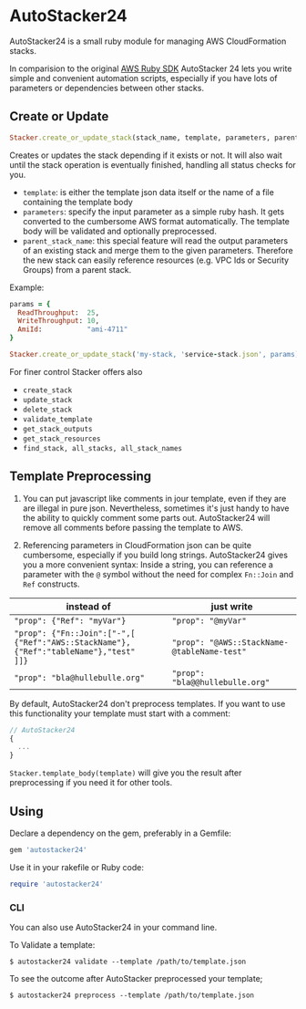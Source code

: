 # AutoStacker24

AutoStacker24 is a small ruby module for managing AWS CloudFormation stacks.

In comparision to the original [AWS Ruby SDK](http://docs.aws.amazon.com/AWSRubySDK/latest/frames.html)
AutoStacker 24 lets you write simple and convenient automation scripts,
especially if you have lots of parameters or dependencies between other stacks.

## Create or Update
```ruby
Stacker.create_or_update_stack(stack_name, template, parameters, parent_stack_name = nil)
```
Creates or updates the stack depending if it exists or not.
It will also wait until the stack operation is eventually finished, handling all status checks for you.

  - `template`: is either the template json data itself or the name of a file containing the template body
  - `parameters`: specify the input parameter as a simple ruby hash. It gets converted to the
    cumbersome AWS format automatically.
    The template body will be validated and optionally preprocessed.
  - `parent_stack_name`: this special feature will read the output parameters of an existing stack and
    merge them to the given parameters. Therefore the new stack can easily reference resources
    (e.g. VPC Ids or Security Groups) from a parent stack.

Example:

```ruby
params = {
  ReadThroughput:  25,
  WriteThroughput: 10,
  AmiId:           "ami-4711"
}

Stacker.create_or_update_stack('my-stack, 'service-stack.json', params)
```

For finer control Stacker offers also

  - `create_stack`
  - `update_stack`
  - `delete_stack`
  - `validate_template`
  - `get_stack_outputs`
  - `get_stack_resources`
  - `find_stack, all_stacks, all_stack_names`

## Template Preprocessing

1. You can put javascript like comments in jour template, even if they are are illegal in pure json.
   Nevertheless, sometimes it's just handy to have the ability to quickly comment some parts out.
   AutoStacker24 will remove all comments before passing the template to AWS.

2. Referencing parameters in CloudFormation json can be quite cumbersome, especially if you build
   long strings. AutoStacker24 gives you a more convenient syntax: Inside a string, you can
   reference a parameter with the `@` symbol without the need for complex `Fn::Join` and `Ref` constructs.

  instead of  | just write
  ------------- | -------------
  `"prop": {"Ref": "myVar"}` | `"prop": "@myVar"`
  `"prop": {"Fn::Join":["-",[`<br/>`{"Ref":"AWS::StackName"},{"Ref":"tableName"},"test"`<br/>`]]}`|`"prop": "@AWS::StackName-@tableName-test"`
  `"prop": "bla@hullebulle.org"` | `"prop": "bla@@hullebulle.org"`

By default, AutoStacker24 don't preprocess templates. If you want to use this functionality
your template must start with a comment:

```javascript
// AutoStacker24
{
  ...
}
```
`Stacker.template_body(template)` will give you the result after preprocessing if you need it for other tools.

## Using

Declare a dependency on the gem, preferably in a Gemfile:

```ruby
gem 'autostacker24'
```
Use it in your rakefile or Ruby code:

```ruby
require 'autostacker24'
```

### CLI

You can also use AutoStacker24 in your command line.

To Validate a template:


```
$ autostacker24 validate --template /path/to/template.json
```

To see the outcome after AutoStacker preprocessed your template;

```
$ autostacker24 preprocess --template /path/to/template.json
```
